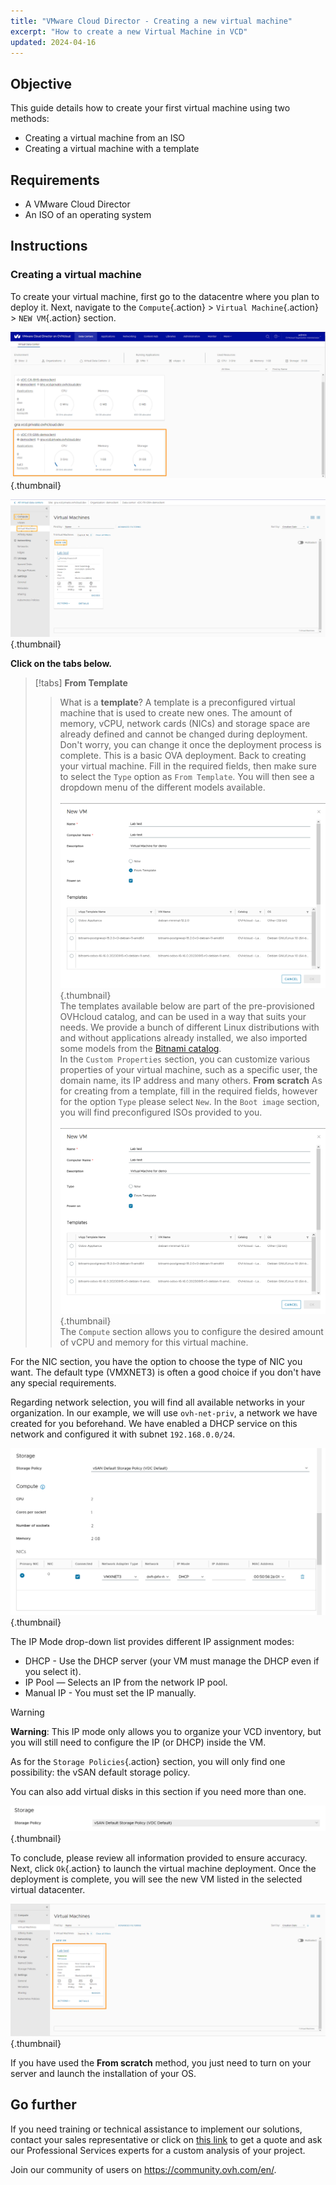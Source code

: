 ```yaml
---
title: "VMware Cloud Director - Creating a new virtual machine"
excerpt: "How to create a new Virtual Machine in VCD"
updated: 2024-04-16
---
```


## Objective

This guide details how to create your first virtual machine using two methods:

- Creating a virtual machine from an ISO
- Creating a virtual machine with a template

## Requirements

- A VMware Cloud Director
- An ISO of an operating system

## Instructions

### Creating a virtual machine

To create your virtual machine, first go to the datacentre where you plan to deploy it. Next, navigate to the `Compute`{.action} > `Virtual Machine`{.action} > `NEW VM`{.action} section.

![dashboard vcd](images/vcd-dashboard-vcd.png){.thumbnail}

![dashboard vm](images/vcd-vm-dashboad.png){.thumbnail}

**Click on the tabs below.**

> [!tabs]
> **From Template**
>> What is a **template**? A template is a preconfigured virtual machine that is used to create new ones. The amount of memory, vCPU, network cards (NICs) and storage space are already defined and cannot be changed during deployment. Don't worry, you can change it once the deployment process is complete. This is a basic OVA deployment.
>> Back to creating your virtual machine. Fill in the required fields, then make sure to select the `Type` option as `From Template`. You will then see a dropdown menu of the different models available.<br><br>
>> ![Menu VM Creation](images/vcd-creation-template-vm.png){.thumbnail}<br>
>> The templates available below are part of the pre-provisioned OVHcloud catalog, and can be used in a way that suits your needs. We provide a bunch of different Linux distributions with and without applications already installed, we also imported some models from the [Bitnami catalog](https://bitnami.com/stacks/virtual-machine).<br>
>> In the `Custom Properties` section, you can customize various properties of your virtual machine, such as a specific user, the domain name, its IP address and many others.
> **From scratch**
>> As for creating from a template, fill in the required fields, however for the option `Type` please select `New`.
>> In the `Boot image` section, you will find preconfigured ISOs provided to you.<br><br>
>> ![Menu VM Creation](images/vcd-creation-template-vm.png){.thumbnail}<br>
>> The `Compute` section allows you to configure the desired amount of vCPU and memory for this virtual machine.

For the NIC section, you have the option to choose the type of NIC you want. The default type (VMXNET3) is often a good choice if you don't have any special requirements.

Regarding network selection, you will find all available networks in your organization. In our example, we will use `ovh-net-priv`, a network we have created for you beforehand. We have enabled a DHCP service on this network and configured it with subnet `192.168.0.0/24`.

![Creation VM Storage](images/vcd-creation-vm-network.png){.thumbnail}

The IP Mode drop-down list provides different IP assignment modes:

- DHCP - Use the DHCP server (your VM must manage the DHCP even if you select it).
- IP Pool — Selects an IP from the network IP pool.
- Manual IP - You must set the IP manually.

> [!warning]
> **Warning**: This IP mode only allows you to organize your VCD inventory, but you will still need to configure the IP (or DHCP) inside the VM.
>

As for the `Storage Policies`{.action} section, you will only find one possibility: the vSAN default storage policy.

You can also add virtual disks in this section if you need more than one.

![Storage Policies](images/vcd-create-vm-storage-policies.png){.thumbnail}

To conclude, please review all information provided to ensure accuracy. Next, click `Ok`{.action} to launch the virtual machine deployment. Once the deployment is complete, you will see the new VM listed in the selected virtual datacenter.

![VM Template Created](images/vcd-vm-template-created.png){.thumbnail}

If you have used the **From scratch** method, you just need to turn on your server and launch the installation of your OS.

## Go further

If you need training or technical assistance to implement our solutions, contact your sales representative or click on [this link](https://www.ovhcloud.com/en-au/professional-services/) to get a quote and ask our Professional Services experts for a custom analysis of your project.

Join our community of users on <https://community.ovh.com/en/>.